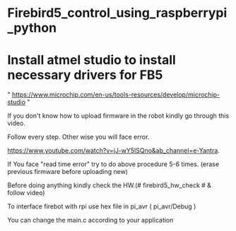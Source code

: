 # Firebird5_control_using_raspberrypi_python
# Install atmel studio to install necessary drivers for FB5
" https://www.microchip.com/en-us/tools-resources/develop/microchip-studio "

If you don't know how to upload firmware in the robot kindly go through this video.

Follow every step. Other wise you will face error.

https://www.youtube.com/watch?v=jJ-wY5lSQno&ab_channel=e-Yantra.

If You face "read time error" try to do above procedure 5-6 times. (erase previous firmware before uploading new)

Before doing anything kindly check the HW.(# firebird5_hw_check # & follow video)

To interface firebot with rpi use hex file in pi_avr ( pi_avr/Debug ) 

You can change the main.c according to your application
